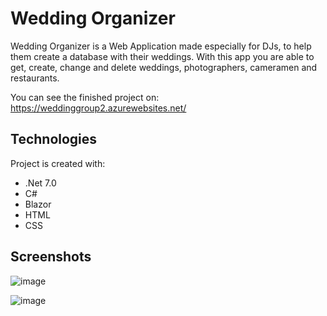 # Wedding Organizer

Wedding Organizer is a Web Application made especially for DJs, to help them create a database with their weddings.
With this app you are able to get, create, change and delete weddings, photographers, cameramen and restaurants.

You can see the finished project on: https://weddinggroup2.azurewebsites.net/

## Technologies
Project is created with:
* .Net 7.0
* C#
* Blazor
* HTML
* CSS

## Screenshots

![image](https://user-images.githubusercontent.com/111108615/217516581-9c3a5c4e-d3b1-4f19-8a01-201b07978f12.png)

![image](https://user-images.githubusercontent.com/111108615/217517000-1a5f162a-e46e-4224-849b-d37d3db5131a.png)

